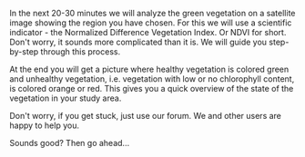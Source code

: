 In the next 20-30 minutes we will analyze the green vegetation on a satellite image showing the region you have chosen. For this we will use a scientific indicator - the Normalized Difference Vegetation Index. Or NDVI for short. Don't worry, it sounds more complicated than it is. We will guide you step-by-step through this process.

At the end you will get a picture where healthy vegetation is colored green and unhealthy vegetation, i.e. vegetation with low or no chlorophyll content, is colored orange or red. This gives you a quick overview of the state of the vegetation in your study area.

Don't worry, if you get stuck, just use our forum. We and other users are happy to help you.

Sounds good? Then go ahead...